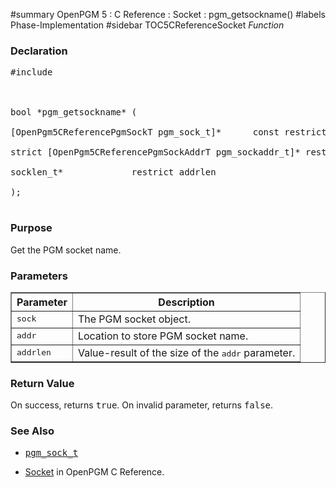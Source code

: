 ﻿#summary OpenPGM 5 : C Reference : Socket : pgm\_getsockname()
#labels Phase-Implementation
#sidebar TOC5CReferenceSocket
_Function_
### Declaration ###
<pre>
#include <pgm/pgm.h><br>
<br>
bool *pgm_getsockname* (<br>
[OpenPgm5CReferencePgmSockT pgm_sock_t]*      const restrict sock,<br>
strict [OpenPgm5CReferencePgmSockAddrT pgm_sockaddr_t]* restrict addr,<br>
socklen_t*             restrict addrlen<br>
);<br>
</pre>

### Purpose ###
Get the PGM socket name.

### Parameters ###
<table cellpadding='5' border='1' cellspacing='0'>
<tr>
<th>Parameter</th>
<th>Description</th>
</tr>
<tr>
<td><tt>sock</tt></td>
<td>The PGM socket object.</td>
</tr><tr>
<td><tt>addr</tt></td>
<td>Location to store PGM socket name.</td>
</tr><tr>
<td><tt>addrlen</tt></td>
<td>Value-result of the size of the <tt>addr</tt> parameter.</td>
</tr>
</table>


### Return Value ###
On success, returns <tt>true</tt>.  On invalid parameter, returns <tt>false</tt>.


### See Also ###
  * <tt><a href='OpenPgm5CReferencePgmSockT.md'>pgm_sock_t</a></tt><br>
<ul><li><a href='OpenPgm5CReferenceSocket.md'>Socket</a> in OpenPGM C Reference.
